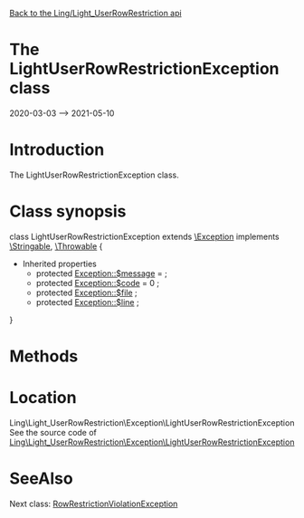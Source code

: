 [Back to the Ling/Light_UserRowRestriction api](https://github.com/lingtalfi/Light_UserRowRestriction/blob/master/doc/api/Ling/Light_UserRowRestriction.md)



The LightUserRowRestrictionException class
================
2020-03-03 --> 2021-05-10






Introduction
============

The LightUserRowRestrictionException class.



Class synopsis
==============


class <span class="pl-k">LightUserRowRestrictionException</span> extends [\Exception](http://php.net/manual/en/class.exception.php) implements [\Stringable](https://wiki.php.net/rfc/stringable), [\Throwable](http://php.net/manual/en/class.throwable.php) {

- Inherited properties
    - protected  [Exception::$message](#property-message) =  ;
    - protected  [Exception::$code](#property-code) = 0 ;
    - protected  [Exception::$file](#property-file) ;
    - protected  [Exception::$line](#property-line) ;

}






Methods
==============






Location
=============
Ling\Light_UserRowRestriction\Exception\LightUserRowRestrictionException<br>
See the source code of [Ling\Light_UserRowRestriction\Exception\LightUserRowRestrictionException](https://github.com/lingtalfi/Light_UserRowRestriction/blob/master/Exception/LightUserRowRestrictionException.php)



SeeAlso
==============
Next class: [RowRestrictionViolationException](https://github.com/lingtalfi/Light_UserRowRestriction/blob/master/doc/api/Ling/Light_UserRowRestriction/Exception/RowRestrictionViolationException.md)<br>
